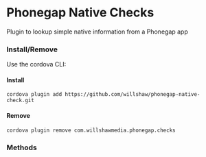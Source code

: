 Phonegap Native Checks
======================

Plugin to lookup simple native information from a Phonegap app

### Install/Remove

Use the cordova CLI:

#### Install

```cordova plugin add https://github.com/willshaw/phonegap-native-check.git```

#### Remove 

```cordova plugin remove com.willshawmedia.phonegap.checks```

### Methods
